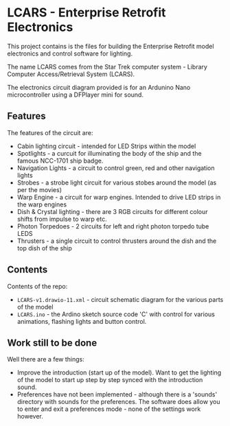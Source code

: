 # LCARS - Enterprise Retrofit Electronics

This project contains is the files for building the Enterprise Retrofit model electronics and control software for lighting.

The name LCARS comes from the Star Trek computer system - Library Computer Access/Retrieval System (LCARS).

The electronics circuit diagram provided is for an Ardunino Nano microcontroller using a DFPlayer mini for sound.

## Features

The features of the circuit are:

- Cabin lighting circuit - intended for LED Strips within the model
- Spotlights - a curcuit for illuminating the body of the ship and the famous NCC-1701 ship badge.
- Navigation Lights - a circuit to control green, red and other navigation lights
- Strobes - a strobe light circuit for various stobes around the model (as per the movies)
- Warp Engine - a circuit for warp engines. Intended to drive LED strips in the warp engines
- Dish & Crystal lighting - there are 3 RGB circuits for different colour shifts from impulse to warp etc.
- Photon Torpedoes - 2 circuits for left and right photon torpedo tube LEDS
- Thrusters - a single circuit to control thrusters around the dish and the top dish of the ship

## Contents

Contents of the repo:

* `LCARS-v1.drawio-11.xml` - circuit schematic diagram for the various parts of the model
* `LCARS.ino` - the Ardino sketch source code 'C' with control for various animations, flashing lights and button control.

## Work still to be done

Well there are a few things:

- Improve the introduction (start up of the model). Want to get the lighting of the model to start up step by step synced with the introduction sound.
- Preferences have not been implemented - although there is a 'sounds' directory with sounds for the preferences. The software does allow you to enter and exit a preferences mode - none of the settings work however.
